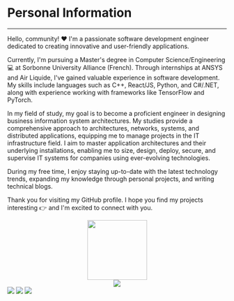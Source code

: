 # **Personal Information**

---

Hello, community! ❤️ I'm a passionate software development engineer dedicated to creating innovative and user-friendly applications.

Currently, I'm pursuing a Master's degree in Computer Science/Engineering 💻 at Sorbonne University Alliance (French). Through internships at ANSYS and Air Liquide, I've gained valuable experience in software development. My skills include languages such as C++, React/JS, Python, and C#/.NET, along with experience working with frameworks like TensorFlow and PyTorch.

In my field of study, my goal is to become a proficient engineer in designing business information system architectures. My studies provide a comprehensive approach to architectures, networks, systems, and distributed applications, equipping me to manage projects in the IT infrastructure field. I aim to master application architectures and their underlying installations, enabling me to size, design, deploy, secure, and supervise IT systems for companies using ever-evolving technologies.

During my free time, I enjoy staying up-to-date with the latest technology trends, expanding my knowledge through personal projects, and writing technical blogs.

Thank you for visiting my GitHub profile. I hope you find my projects interesting 👉 and I'm excited to connect with you.

<div align="center"> <img height="137px" src="https://github-readme-stats.vercel.app/api?username=Appointat&show_icons=true&theme=tokyonight" /> </div>

<div align="center"> <img src="https://github-profile-trophy.vercel.app/?username=Appointat" /> </div>

<span> 
<img src="https://img.shields.io/badge/-HTML5-E34F26?style=flat-square&logo=html5&logoColor=white" /> 
<img src="https://img.shields.io/badge/-CSS3-1572B6?style=flat-square&logo=css3" /> 
<img src="https://img.shields.io/badge/-JavaScript-oringe?style=flat-square&logo=javascript" /> </span>

